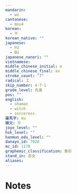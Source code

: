 ```yaml
---
mandarin:
  - wū
cantonese:
  - mou4
korean:
  - 무
korean_native: ""
japanese:
  - FU
  - BU
japanese_nanori: ""
vietnamese:
middle_chinese_initial: m
middle_chinese_final: ɨo
stroke_count: "7"
radical: 工
skip_number: 4-7-1
grade_level: 先進
pos: ""
english:
  - shaman
  - witch
  - sorceress
羅馬字: mu
韓文: 무
joyo_level: ""
hsk_level: ""
hanmun_edu_level: ""
danayo_id: 7028
mc_id: 1178
graphemic_classification: 象形
stand_in: 巫女
aliases:
---
```


# Notes

